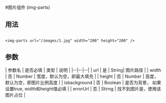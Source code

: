#图片组件 (img-parts)

## 用法

```code

<img-parts url="/images/1.jpg" width="200" height="200" />

```

## 参数

| 参数名 | 是否必填 | 类型 | 说明 |
|--|--|--|
| url | 是  | String| 图片路径 |
| width | 否  | Number |  宽度，默认为空，即最大填充 |
| height | 否  | Number |  高度，默认为空，即图片比例高度 |
| isbackground  | 否 | Boolean |  是否为背景， 如果设置true, width和height值必填 |
| errorUrl | 否  | Stirng |  找不到图片是，使用该图片占位 |
